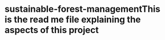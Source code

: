 # sustainable-forest-managementT h i s   i s   t h e   r e a d   m e   f i l e   e x p l a i n i n g   t h e   a s p e c t s   o f   t h i s   p r o j e c t  
 
